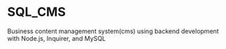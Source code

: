 # SQL_CMS
Business content management system(cms) using backend development with Node.js, Inquirer, and MySQL
